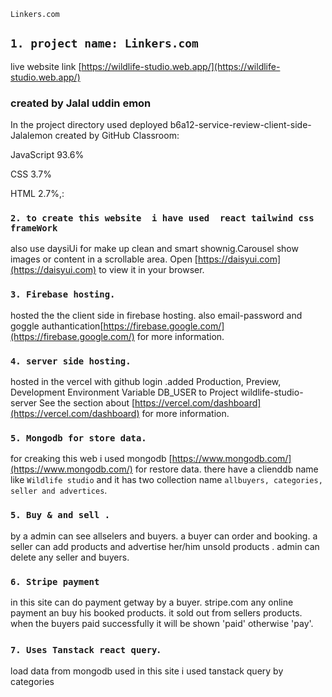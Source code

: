 `Linkers.com`


## `1. project name: Linkers.com`
live website link [https://wildlife-studio.web.app/](https://wildlife-studio.web.app/)
### created by Jalal uddin emon

In the project directory used deployed b6a12-service-review-client-side-Jalalemon created by GitHub Classroom:

JavaScript
93.6%
 
CSS
3.7%
 
HTML
2.7%,:

### `2. to create this website  i have used  react tailwind css frameWork`

also use daysiUi for make up clean and smart shownig.Carousel show images or content in a scrollable area.
Open [https://daisyui.com](https://daisyui.com) to view it in your browser.



### `3. Firebase hosting.`

hosted the the client side in firebase hosting. also email-password and goggle authantication[https://firebase.google.com/](https://firebase.google.com/) for more information.


### `4. server side hosting.`

hosted in the vercel with github login .added Production, Preview, Development Environment Variable DB_USER to Project wildlife-studio-server See the section about [https://vercel.com/dashboard](https://vercel.com/dashboard) for more information.


### `5. Mongodb for store data. `

for creaking this web i used mongodb [https://www.mongodb.com/](https://www.mongodb.com/) for restore data. there have a clienddb name like `Wildlife studio` and it has two collection name `allbuyers, categories, seller and advertices`. 

### `5. Buy & and sell . `

by a admin can see allselers and buyers. a buyer can order and booking. a seller can add products and advertise her/him unsold products . admin can delete any seller and buyers.

### `6. Stripe payment`

in this site can do payment getway by a buyer.  stripe.com any online payment an buy his booked products. it sold out from sellers products. when the buyers paid successfully it will be shown 'paid' otherwise 'pay'.

### `7. Uses Tanstack react query`.

load data from mongodb used in this site i used tanstack query by categories 
